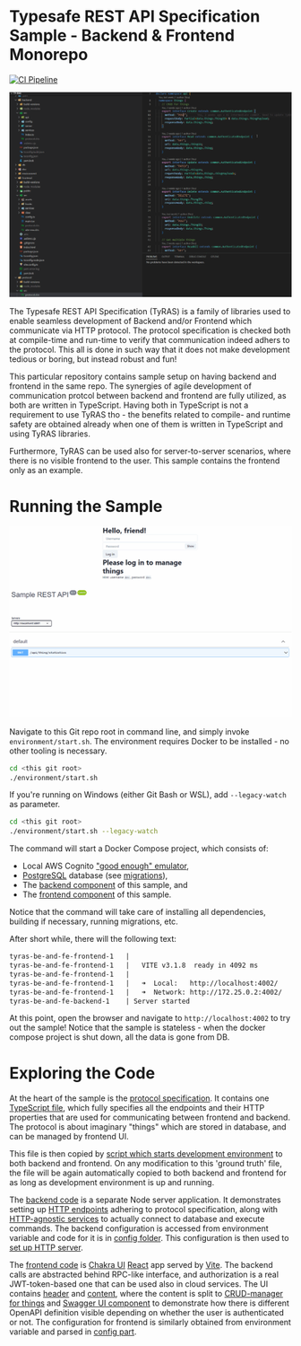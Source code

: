 # Typesafe REST API Specification Sample - Backend & Frontend Monorepo

[![CI Pipeline](https://github.com/ty-ras/sample-be-fe-monorepo/actions/workflows/ci.yml/badge.svg)](https://github.com/ty-ras/sample-be-fe-monorepo/actions/workflows/ci.yml)

![Animation of Protocol Change Cascade](https://raw.githubusercontent.com/ty-ras/sample-be-fe-monorepo/main/doc/protocol-usage.gif)

The Typesafe REST API Specification (TyRAS) is a family of libraries used to enable seamless development of Backend and/or Frontend which communicate via HTTP protocol.
The protocol specification is checked both at compile-time and run-time to verify that communication indeed adhers to the protocol.
This all is done in such way that it does not make development tedious or boring, but instead robust and fun!

This particular repository contains sample setup on having backend and frontend in the same repo.
The synergies of agile development of communication protcol between backend and frontend are fully utilized, as both are written in TypeScript.
Having both in TypeScript is not a requirement to use TyRAS tho - the benefits related to compile- and runtime safety are obtained already when one of them is written in TypeScript and using TyRAS libraries.

Furthermore, TyRAS can be used also for server-to-server scenarios, where there is no visible frontend to the user.
This sample contains the frontend only as an example.

# Running the Sample

![Animation of Frontend Usage](https://raw.githubusercontent.com/ty-ras/sample-be-fe-monorepo/main/doc/fe-usage.gif)

Navigate to this Git repo root in command line, and simply invoke `environment/start.sh`.
The environment requires Docker to be installed - no other tooling is necessary.
```sh
cd <this git root>
./environment/start.sh
```

If you're running on Windows (either Git Bash or WSL), add `--legacy-watch` as parameter.
```sh
cd <this git root>
./environment/start.sh --legacy-watch
```

The command will start a Docker Compose project, which consists of:
- Local AWS Cognito ["good enough" emulator](https://github.com/jagregory/cognito-local),
- [PostgreSQL](https://www.postgresql.org) database (see [migrations](./db/migrations)),
- The [backend component](./backend) of this sample, and
- The [frontend component](./frontend) of this sample.

Notice that the command will take care of installing all dependencies, building if necessary, running migrations, etc.

After short while, there will the following text:
```
tyras-be-and-fe-frontend-1   |
tyras-be-and-fe-frontend-1   |   VITE v3.1.8  ready in 4092 ms
tyras-be-and-fe-frontend-1   |
tyras-be-and-fe-frontend-1   |   ➜  Local:   http://localhost:4002/
tyras-be-and-fe-frontend-1   |   ➜  Network: http://172.25.0.2:4002/
tyras-be-and-fe-backend-1    | Server started
```

At this point, open the browser and navigate to `http://localhost:4002` to try out the sample!
Notice that the sample is stateless - when the docker compose project is shut down, all the data is gone from DB.

# Exploring the Code
At the heart of the sample is the [protocol specification](./protocol).
It contains one [TypeScript file](./protocol/src/protocol.d.ts), which fully specifies all the endpoints and their HTTP properties that are used for communicating between frontend and backend.
The protocol is about imaginary "things" which are stored in database, and can be managed by frontend UI.

This file is then copied by [script which starts development environment](./environment/start.sh) to both backend and frontend.
On any modification to this 'ground truth' file, the file will be again automatically copied to both backend and frontend for as long as development environment is up and running.

The [backend code](./backend) is a separate Node server application.
It demonstrates setting up [HTTP endpoints](./backend/src/api/endpoints) adhering to protocol specification, along with [HTTP-agnostic services](./backend/src/services/) to actually connect to database and execute commands.
The backend configuration is accessed from environment variable and code for it is in [config folder](./backend/src/config/).
This configuration is then used to [set up HTTP server](./backend/src/server/).

The [frontend code](./frontend/) is [Chakra UI](https://chakra-ui.com) [React](https://reactjs.org) app served by [Vite](https://vitejs.dev).
The backend calls are abstracted behind RPC-like interface, and authorization is a real JWT-token-based one that can be used also in cloud services.
The UI contains [header](./frontend/src/Header) and [content](./frontend/src/Content), where the content is split to [CRUD-manager for things](./frontend/src/Content/CRUD) and [Swagger UI component](./frontend/src/Content/APIDoc.tsx) to demonstrate how there is different OpenAPI definition visible depending on whether the user is authenticated or not.
The configuration for frontend is similarly obtained from environment variable and parsed in [config part](./frontend/src/config).
